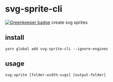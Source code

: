 # svg-sprite-cli

[![Greenkeeper badge](https://badges.greenkeeper.io/soenkekluth/svg-sprite-cli.svg)](https://greenkeeper.io/)
create svg sprites


## install
```
yarn global add svg-sprite-cli --ignore-engines
```

## usage
```
svg-sprite [folder-width-svgs] [output-folder]
```
